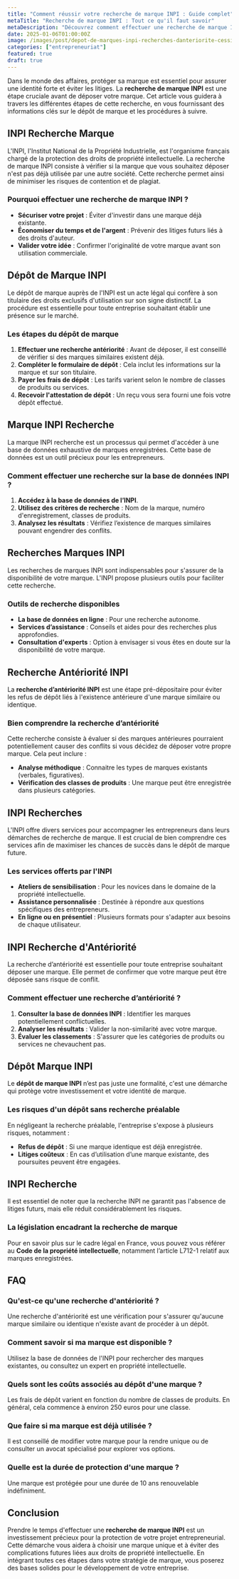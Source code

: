 ```yaml
---
title: "Comment réussir votre recherche de marque INPI : Guide complet"
metaTitle: "Recherche de marque INPI : Tout ce qu'il faut savoir"
metaDescription: "Découvrez comment effectuer une recherche de marque INPI et les étapes essentielles pour protéger votre marque."
date: 2025-01-06T01:00:00Z
image: /images/post/depot-de-marques-inpi-recherches-danteriorite-cession-licence-transfert-0.webp
categories: ["entrepreneuriat"]
featured: true
draft: true
---
```


Dans le monde des affaires, protéger sa marque est essentiel pour assurer une identité forte et éviter les litiges. La **recherche de marque INPI** est une étape cruciale avant de déposer votre marque. Cet article vous guidera à travers les différentes étapes de cette recherche, en vous fournissant des informations clés sur le dépôt de marque et les procédures à suivre.

## INPI Recherche Marque

L'INPI, l'Institut National de la Propriété Industrielle, est l'organisme français chargé de la protection des droits de propriété intellectuelle. La recherche de marque INPI consiste à vérifier si la marque que vous souhaitez déposer n'est pas déjà utilisée par une autre société. Cette recherche permet ainsi de minimiser les risques de contention et de plagiat.

### Pourquoi effectuer une recherche de marque INPI ?

- **Sécuriser votre projet** : Éviter d'investir dans une marque déjà existante.
- **Économiser du temps et de l'argent** : Prévenir des litiges futurs liés à des droits d'auteur.
- **Valider votre idée** : Confirmer l'originalité de votre marque avant son utilisation commerciale.

## Dépôt de Marque INPI

Le dépôt de marque auprès de l'INPI est un acte légal qui confère à son titulaire des droits exclusifs d'utilisation sur son signe distinctif. La procédure est essentielle pour toute entreprise souhaitant établir une présence sur le marché.

### Les étapes du dépôt de marque

1. **Effectuer une recherche antériorité** : Avant de déposer, il est conseillé de vérifier si des marques similaires existent déjà.
2. **Compléter le formulaire de dépôt** : Cela inclut les informations sur la marque et sur son titulaire.
3. **Payer les frais de dépôt** : Les tarifs varient selon le nombre de classes de produits ou services.
4. **Recevoir l'attestation de dépôt** : Un reçu vous sera fourni une fois votre dépôt effectué.

## Marque INPI Recherche

La marque INPI recherche est un processus qui permet d'accéder à une base de données exhaustive de marques enregistrées. Cette base de données est un outil précieux pour les entrepreneurs.

### Comment effectuer une recherche sur la base de données INPI ?

1. **Accédez à la base de données de l’INPI**.
2. **Utilisez des critères de recherche** : Nom de la marque, numéro d'enregistrement, classes de produits.
3. **Analysez les résultats** : Vérifiez l’existence de marques similaires pouvant engendrer des conflits.

## Recherches Marques INPI

Les recherches de marques INPI sont indispensables pour s'assurer de la disponibilité de votre marque. L'INPI propose plusieurs outils pour faciliter cette recherche.

### Outils de recherche disponibles

- **La base de données en ligne** : Pour une recherche autonome.
- **Services d’assistance** : Conseils et aides pour des recherches plus approfondies.
- **Consultation d'experts** : Option à envisager si vous êtes en doute sur la disponibilité de votre marque.

## Recherche Antériorité INPI

La **recherche d’antériorité INPI** est une étape pré-dépositaire pour éviter les refus de dépôt liés à l'existence antérieure d'une marque similaire ou identique.

### Bien comprendre la recherche d’antériorité

Cette recherche consiste à évaluer si des marques antérieures pourraient potentiellement causer des conflits si vous décidez de déposer votre propre marque. Cela peut inclure :

- **Analyse méthodique** : Connaitre les types de marques existants (verbales, figuratives).
- **Vérification des classes de produits** : Une marque peut être enregistrée dans plusieurs catégories.

## INPI Recherches

L'INPI offre divers services pour accompagner les entrepreneurs dans leurs démarches de recherche de marque. Il est crucial de bien comprendre ces services afin de maximiser les chances de succès dans le dépôt de marque future.

### Les services offerts par l'INPI

- **Ateliers de sensibilisation** : Pour les novices dans le domaine de la propriété intellectuelle.
- **Assistance personnalisée** : Destinée à répondre aux questions spécifiques des entrepreneurs.
- **En ligne ou en présentiel** : Plusieurs formats pour s'adapter aux besoins de chaque utilisateur.

## INPI Recherche d'Antériorité

La recherche d’antériorité est essentielle pour toute entreprise souhaitant déposer une marque. Elle permet de confirmer que votre marque peut être déposée sans risque de conflit.

### Comment effectuer une recherche d’antériorité ?

1. **Consulter la base de données INPI** : Identifier les marques potentiellement conflictuelles.
2. **Analyser les résultats** : Valider la non-similarité avec votre marque.
3. **Évaluer les classements** : S'assurer que les catégories de produits ou services ne chevauchent pas.

## Dépôt Marque INPI

Le **dépôt de marque INPI** n’est pas juste une formalité, c'est une démarche qui protège votre investissement et votre identité de marque.

### Les risques d'un dépôt sans recherche préalable

En négligeant la recherche préalable, l'entreprise s'expose à plusieurs risques, notamment :

- **Refus de dépôt** : Si une marque identique est déjà enregistrée.
- **Litiges coûteux** : En cas d’utilisation d’une marque existante, des poursuites peuvent être engagées.

## INPI Recherche

Il est essentiel de noter que la recherche INPI ne garantit pas l'absence de litiges futurs, mais elle réduit considérablement les risques. 

### La législation encadrant la recherche de marque

Pour en savoir plus sur le cadre légal en France, vous pouvez vous référer au **Code de la propriété intellectuelle**, notamment l’article L712-1 relatif aux marques enregistrées.

## FAQ

### Qu'est-ce qu'une recherche d'antériorité ?

Une recherche d'antériorité est une vérification pour s'assurer qu'aucune marque similaire ou identique n'existe avant de procéder à un dépôt.

### Comment savoir si ma marque est disponible ?

Utilisez la base de données de l'INPI pour rechercher des marques existantes, ou consultez un expert en propriété intellectuelle.

### Quels sont les coûts associés au dépôt d'une marque ?

Les frais de dépôt varient en fonction du nombre de classes de produits. En général, cela commence à environ 250 euros pour une classe.

### Que faire si ma marque est déjà utilisée ?

Il est conseillé de modifier votre marque pour la rendre unique ou de consulter un avocat spécialisé pour explorer vos options.

### Quelle est la durée de protection d'une marque ?

Une marque est protégée pour une durée de 10 ans renouvelable indéfiniment.

## Conclusion

Prendre le temps d'effectuer une **recherche de marque INPI** est un investissement précieux pour la protection de votre projet entrepreneurial. Cette démarche vous aidera à choisir une marque unique et à éviter des complications futures liées aux droits de propriété intellectuelle. En intégrant toutes ces étapes dans votre stratégie de marque, vous poserez des bases solides pour le développement de votre entreprise.